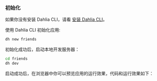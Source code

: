 ### 初始化

如果你没有安装 Dahlia CLI，请看 [安装 Dahlia CLI](https://github.com/forsigner/dahlia-docs/tree/a642eb4ce505b4ada4123290ab6f37ef3da03bad/docs-getting-started/README.md#-第一步-安装-dahlia-cli)。

使用 Dahlia CLI 初始化应用:

```bash
dh new friends
```

初始化成功后，启动本地开发服务器：

```bash
cd friends
dh dev
```

启动成功后，在浏览器中你可以预览应用的运行效果，代码和运行效果如下：
